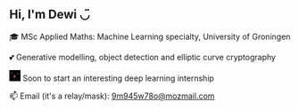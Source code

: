 ## Hi, I'm Dewi ◡̈

🎓 MSc Applied Maths: Machine Learning specialty, University of Groningen

💕 Generative modelling, object detection and elliptic curve cryptography

<img src="cat.png" alt="Logo" width="20"/> Soon to start an interesting deep learning internship

📫 Email (it's a relay/mask): [9m945w78o@mozmail.com](mailto:9m945w78o@mozmail.com)